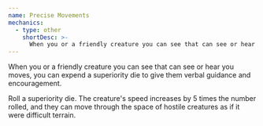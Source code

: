 ```yaml
---
name: Precise Movements
mechanics:
  - type: other
    shortDesc: >-
      When you or a friendly creature you can see that can see or hear you moves, you can expend a superiority die to give them verbal guidance and encouragement. Roll a superiority die. The creature's speed increases by 5 times the number rolled, and they can move through the space of hostile creatures as if it were difficult terrain.
---
```

When you or a friendly creature you can see that can see or hear you moves, you can expend a superiority die to give them verbal guidance and encouragement. 

Roll a superiority die. The creature's speed increases by 5 times the number rolled, and they can move through the space of hostile creatures as if it were difficult terrain.
